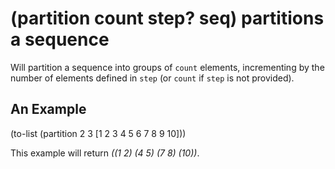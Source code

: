 # (partition count step? seq) partitions a sequence
Will partition a sequence into groups of `count` elements, incrementing by the number of elements defined in `step` (or `count` if `step` is not provided).

## An Example

  (to-list (partition 2 3 [1 2 3 4 5 6 7 8 9 10]))

This example will return _((1 2) (4 5) (7 8) (10))_.
